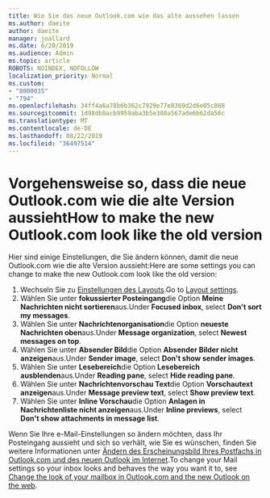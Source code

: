 ```yaml
---
title: Wie Sie das neue Outlook.com wie das alte aussehen lassen
ms.author: daeite
author: daeite
manager: joallard
ms.date: 6/20/2019
ms.audience: Admin
ms.topic: article
ROBOTS: NOINDEX, NOFOLLOW
localization_priority: Normal
ms.custom:
- "8000035"
- "794"
ms.openlocfilehash: 34ff4a6a78b6b362c7929e77e8369d2d6e05c868
ms.sourcegitcommit: 1d98db8acb9959aba3b5e308a567ade6b62da56c
ms.translationtype: MT
ms.contentlocale: de-DE
ms.lasthandoff: 08/22/2019
ms.locfileid: "36497514"
---
```

# <a name="how-to-make-the-new-outlookcom-look-like-the-old-version"></a><span data-ttu-id="687d3-102">Vorgehensweise so, dass die neue Outlook.com wie die alte Version aussieht</span><span class="sxs-lookup"><span data-stu-id="687d3-102">How to make the new Outlook.com look like the old version</span></span>

<span data-ttu-id="687d3-103">Hier sind einige Einstellungen, die Sie ändern können, damit die neue Outlook.com wie die alte Version aussieht:</span><span class="sxs-lookup"><span data-stu-id="687d3-103">Here are some settings you can change to make the new Outlook.com look like the old version:</span></span>

1. <span data-ttu-id="687d3-104">Wechseln Sie zu [Einstellungen des Layouts](https://outlook.live.com/mail/options/mail/layout).</span><span class="sxs-lookup"><span data-stu-id="687d3-104">Go to [Layout settings](https://outlook.live.com/mail/options/mail/layout).</span></span>
1. <span data-ttu-id="687d3-105">Wählen Sie unter **fokussierter Posteingang**die Option **Meine Nachrichten nicht sortieren**aus.</span><span class="sxs-lookup"><span data-stu-id="687d3-105">Under **Focused inbox**, select **Don't sort my messages**.</span></span>
1. <span data-ttu-id="687d3-106">Wählen Sie unter **Nachrichtenorganisation**die Option **neueste Nachrichten oben**aus.</span><span class="sxs-lookup"><span data-stu-id="687d3-106">Under **Message organization**, select **Newest messages on top**.</span></span>
1. <span data-ttu-id="687d3-107">Wählen Sie unter **Absender Bild**die Option **Absender Bilder nicht anzeigen**aus.</span><span class="sxs-lookup"><span data-stu-id="687d3-107">Under **Sender image**, select **Don't show sender images**.</span></span>
1. <span data-ttu-id="687d3-108">Wählen Sie unter **Lesebereich**die Option **Lesebereich ausblenden**aus.</span><span class="sxs-lookup"><span data-stu-id="687d3-108">Under **Reading pane**, select **Hide reading pane**.</span></span>
1. <span data-ttu-id="687d3-109">Wählen Sie unter **Nachrichtenvorschau Text**die Option **Vorschautext anzeigen**aus.</span><span class="sxs-lookup"><span data-stu-id="687d3-109">Under **Message preview text**, select **Show preview text**.</span></span>
1. <span data-ttu-id="687d3-110">Wählen Sie unter **Inline Vorschau**die Option **Anlagen in Nachrichtenliste nicht anzeigen**aus.</span><span class="sxs-lookup"><span data-stu-id="687d3-110">Under **Inline previews**, select **Don't show attachments in message list**.</span></span>

<span data-ttu-id="687d3-111">Wenn Sie Ihre e-Mail-Einstellungen so ändern möchten, dass Ihr Posteingang aussieht und sich so verhält, wie Sie es wünschen, finden Sie weitere Informationen unter [Ändern des Erscheinungsbild Ihres Postfachs in Outlook.com und des neuen Outlook im Internet](https://support.office.com/article/b41c2ecb-f23c-42b3-b7f8-659646d5e58c?wt.mc_id=Office_Outlook_com_Alchemy).</span><span class="sxs-lookup"><span data-stu-id="687d3-111">To change your Mail settings so your inbox looks and behaves the way you want it to, see [Change the look of your mailbox in Outlook.com and the new Outlook on the web](https://support.office.com/article/b41c2ecb-f23c-42b3-b7f8-659646d5e58c?wt.mc_id=Office_Outlook_com_Alchemy).</span></span>